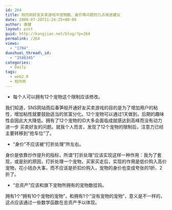 ```yaml
---
id: 264
title: 校内网好友买卖游戏中宠物数、身价等问题的几点改进建议
date: 2008-07-20T21:24:25+00:00
author: 康健
layout: post
guid: http://kangjian.net/blog/?p=264
permalink: /264
views:
  - "1704"
duoshuo\_thread\_id:
  - "3580345"
categories:
  - Daily
tags:
  - web2.0
  - 校内网
---
```

* 每个人可以拥有12个宠物这个限制应该修改。

我们知道，SNS网站雨后春笋般开通好友买卖游戏的目的是为了增加用户的粘性，增加粘性就要鼓励适当的贫富分化。12个宠物可以通过1天做到，后期的趣味性会因此大大降低。拥有了12个宠物的ID大多会面临成就感达到高峰而没有动力进一步 买卖好友的问题。就我个人而言，发现了12个宠物的限制后，注意力已经主要转移到“抢车位”了。

* “身价”不应该被“打折处理”所左右。

身价是依靠炒作提升的指标，所谓“打折处理”应该实现这样一种作用：我为了套现，或是别的原因，打折处理一个宠物，买家买走后，实现的作用是低价购入高价宠物，花小钱办大事，而不应该是折扣价购入，宠物的身价也变成夸张的1折、2折了。

* “总资产”应该和旗下宠物所拥有的宠物数挂钩。

拥有1个“拥有10个宠物的宠物”，和拥有1个“没有宠物的宠物”，意义是不一样的，这点应该通过一些数学函数在总资产予以体现。